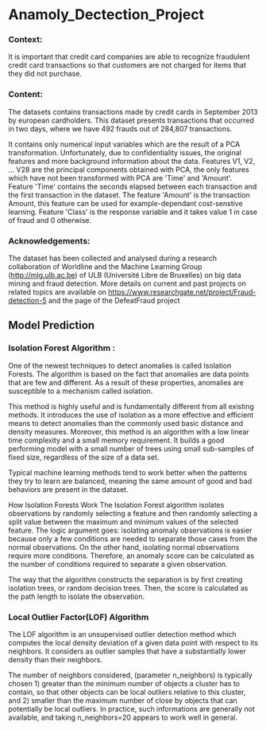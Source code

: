# Anamoly_Dectection_Project

### Context:
It is important that credit card companies are able to recognize fraudulent credit card transactions so that customers are not charged for items that they did not purchase.

### Content:
The datasets contains transactions made by credit cards in September 2013 by european cardholders. This dataset presents transactions that occurred in two days, where we have 492 frauds out of 284,807 transactions.

It contains only numerical input variables which are the result of a PCA transformation. Unfortunately, due to confidentiality issues, the original features and more background information about the data. Features V1, V2, ... V28 are the principal components obtained with PCA, the only features which have not been transformed with PCA are 'Time' and 'Amount'. Feature 'Time' contains the seconds elapsed between each transaction and the first transaction in the dataset. The feature 'Amount' is the transaction Amount, this feature can be used for example-dependant cost-senstive learning. Feature 'Class' is the response variable and it takes value 1 in case of fraud and 0 otherwise.


### Acknowledgements:
The dataset has been collected and analysed during a research collaboration of Worldline and the Machine Learning Group (http://mlg.ulb.ac.be) of ULB (Université Libre de Bruxelles) on big data mining and fraud detection. More details on current and past projects on related topics are available on https://www.researchgate.net/project/Fraud-detection-5 and the page of the DefeatFraud project

## Model Prediction
### Isolation Forest Algorithm :
One of the newest techniques to detect anomalies is called Isolation Forests. The algorithm is based on the fact that anomalies are data points that are few and different. As a result of these properties, anomalies are susceptible to a mechanism called isolation.

This method is highly useful and is fundamentally different from all existing methods. It introduces the use of isolation as a more effective and efficient means to detect anomalies than the commonly used basic distance and density measures. Moreover, this method is an algorithm with a low linear time complexity and a small memory requirement. It builds a good performing model with a small number of trees using small sub-samples of fixed size, regardless of the size of a data set.

Typical machine learning methods tend to work better when the patterns they try to learn are balanced, meaning the same amount of good and bad behaviors are present in the dataset.

How Isolation Forests Work
The Isolation Forest algorithm isolates observations by randomly selecting a feature and then randomly selecting a split value between the maximum and minimum values of the selected feature. The logic argument goes: isolating anomaly observations is easier because only a few conditions are needed to separate those cases from the normal observations. On the other hand, isolating normal observations require more conditions. Therefore, an anomaly score can be calculated as the number of conditions required to separate a given observation.

The way that the algorithm constructs the separation is by first creating isolation trees, or random decision trees. Then, the score is calculated as the path length to isolate the observation.


### Local Outlier Factor(LOF) Algorithm
The LOF algorithm is an unsupervised outlier detection method which computes the local density deviation of a given data point with respect to its neighbors. It considers as outlier samples that have a substantially lower density than their neighbors.

The number of neighbors considered, (parameter n_neighbors) is typically chosen 1) greater than the minimum number of objects a cluster has to contain, so that other objects can be local outliers relative to this cluster, and 2) smaller than the maximum number of close by objects that can potentially be local outliers. In practice, such informations are generally not available, and taking n_neighbors=20 appears to work well in general.
